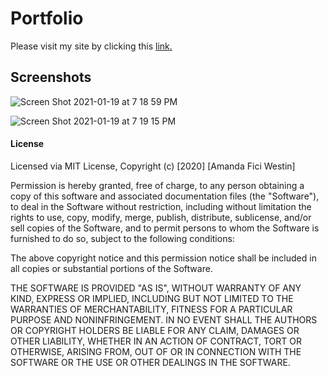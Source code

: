 # Portfolio 

Please visit my site by clicking this [link.](https://a-westin.github.io/afw-portfolio/)

## Screenshots 

![Screen Shot 2021-01-19 at 7 18 59 PM](https://user-images.githubusercontent.com/69770137/105109842-5a7c9480-5a8b-11eb-9d12-c007d2c4c989.png) 

![Screen Shot 2021-01-19 at 7 19 15 PM](https://user-images.githubusercontent.com/69770137/105109856-5ea8b200-5a8b-11eb-887d-ba75af5daa04.png) 


#### License

Licensed via MIT License, 
Copyright (c) [2020] [Amanda Fici Westin]

Permission is hereby granted, free of charge, to any person obtaining a copy
of this software and associated documentation files (the "Software"), to deal
in the Software without restriction, including without limitation the rights
to use, copy, modify, merge, publish, distribute, sublicense, and/or sell
copies of the Software, and to permit persons to whom the Software is
furnished to do so, subject to the following conditions:

The above copyright notice and this permission notice shall be included in all
copies or substantial portions of the Software.

THE SOFTWARE IS PROVIDED "AS IS", WITHOUT WARRANTY OF ANY KIND, EXPRESS OR
IMPLIED, INCLUDING BUT NOT LIMITED TO THE WARRANTIES OF MERCHANTABILITY,
FITNESS FOR A PARTICULAR PURPOSE AND NONINFRINGEMENT. IN NO EVENT SHALL THE
AUTHORS OR COPYRIGHT HOLDERS BE LIABLE FOR ANY CLAIM, DAMAGES OR OTHER
LIABILITY, WHETHER IN AN ACTION OF CONTRACT, TORT OR OTHERWISE, ARISING FROM,
OUT OF OR IN CONNECTION WITH THE SOFTWARE OR THE USE OR OTHER DEALINGS IN THE
SOFTWARE.
